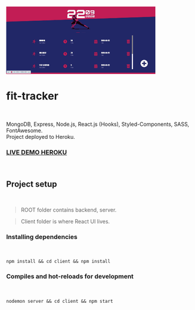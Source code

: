 ![Alt Text](https://raw.githubusercontent.com/Marfoczk/Fit-Tracker/master/gif.gif)
<br />
# fit-tracker
<br />

MongoDB, Express, Node.js, React.js (Hooks), Styled-Components, SASS, FontAwesome.
<br />
Project deployed to Heroku.

### [LIVE DEMO HEROKU](https://fit-tracker-mrf.herokuapp.com/)
<br />

## Project setup
<br />

 > ROOT folder contains backend, server. 

 > Client folder is where React UI lives.


### Installing dependencies
<br />

```
npm install && cd client && npm install
```


### Compiles and hot-reloads for development
<br />

```
nodemon server && cd client && npm start
```
